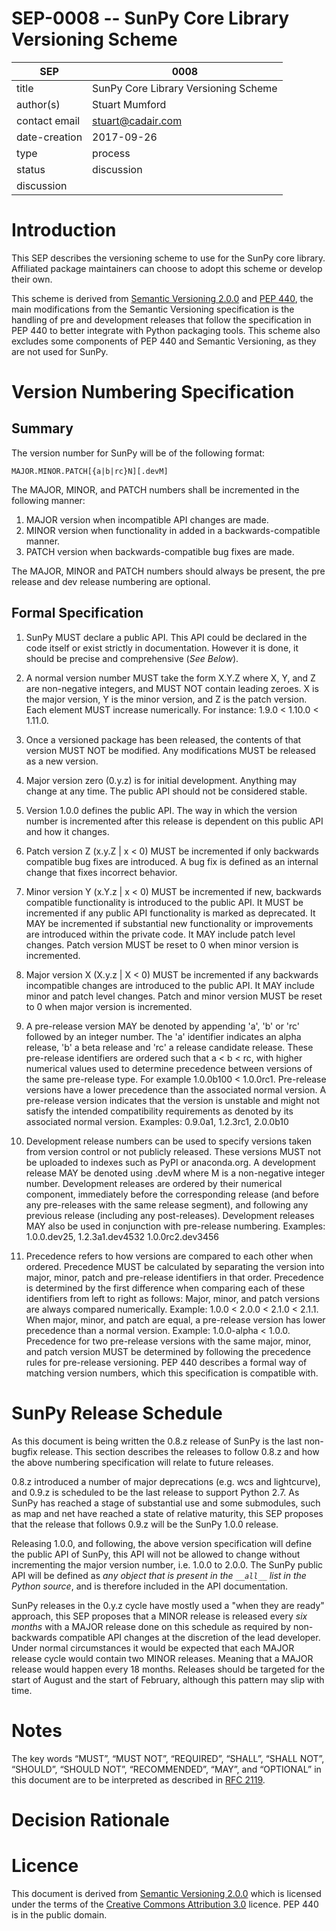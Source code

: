 # SEP-0008 -- SunPy Core Library Versioning Scheme

| SEP           | 0008                                 |
|---------------|--------------------------------------|
| title         | SunPy Core Library Versioning Scheme |
| author(s)     | Stuart Mumford                       |
| contact email | stuart@cadair.com                    |
| date-creation | 2017-09-26                           |
| type          | process                              |
| status        | discussion                           |
| discussion    |                                      |

# Introduction

This SEP describes the versioning scheme to use for the SunPy core library.
Affiliated package maintainers can choose to adopt this scheme or develop their
own.

This scheme is derived from 
[Semantic Versioning 2.0.0](http://semver.org/spec/v2.0.0.html) and 
[PEP 440](https://www.python.org/dev/peps/pep-0440/), the main modifications
from the Semantic Versioning specification is the handling of pre and
development releases that follow the specification in PEP 440 to better
integrate with Python packaging tools. This scheme also excludes some components
of PEP 440 and Semantic Versioning, as they are not used for SunPy.


# Version Numbering Specification

## Summary

The version number for SunPy will be of the following format:

    MAJOR.MINOR.PATCH[{a|b|rc}N][.devM]

The MAJOR, MINOR, and PATCH numbers shall be incremented in the following manner:

1. MAJOR version when incompatible API changes are made.
1. MINOR version when functionality in added in a backwards-compatible manner.
1. PATCH version when backwards-compatible bug fixes are made.

The MAJOR, MINOR and PATCH numbers should always be present, the pre release and
dev release numbering are optional.


## Formal Specification

1.  SunPy MUST declare a public API. This API could be declared in the code
    itself or exist strictly in documentation. However it is done, it should be
    precise and comprehensive (*See Below*).

1.  A normal version number MUST take the form X.Y.Z where X, Y, and Z are
    non-negative integers, and MUST NOT contain leading zeroes. X is the major
    version, Y is the minor version, and Z is the patch version. Each element
    MUST increase numerically. For instance: 1.9.0 < 1.10.0 < 1.11.0.

1.  Once a versioned package has been released, the contents of that version
    MUST NOT be modified. Any modifications MUST be released as a new version.

1.  Major version zero (0.y.z) is for initial development. Anything may change
    at any time. The public API should not be considered stable.

1.  Version 1.0.0 defines the public API. The way in which the version number is
    incremented after this release is dependent on this public API and how it
    changes.

1.  Patch version Z (x.y.Z | x < 0) MUST be incremented if only backwards
    compatible bug fixes are introduced. A bug fix is defined as an internal
    change that fixes incorrect behavior.

1.  Minor version Y (x.Y.z | x < 0) MUST be incremented if new, backwards
    compatible functionality is introduced to the public API. It MUST be
    incremented if any public API functionality is marked as deprecated. It MAY
    be incremented if substantial new functionality or improvements are
    introduced within the private code. It MAY include patch level changes.
    Patch version MUST be reset to 0 when minor version is incremented.

1.  Major version X (X.y.z | X < 0) MUST be incremented if any backwards
    incompatible changes are introduced to the public API. It MAY include minor
    and patch level changes. Patch and minor version MUST be reset to 0 when
    major version is incremented.
    
1.  A pre-release version MAY be denoted by appending 'a', 'b' or 'rc' followed
    by an integer number. The 'a' identifier indicates an alpha release, 'b' a
    beta release and 'rc' a release candidate release. These pre-release
    identifiers are ordered such that a < b < rc, with higher numerical values
    used to determine precedence between versions of the same pre-release type.
    For example 1.0.0b100 < 1.0.0rc1. Pre-release versions have a lower
    precedence than the associated normal version. A pre-release version
    indicates that the version is unstable and might not satisfy the intended
    compatibility requirements as denoted by its associated normal version.
    Examples: 0.9.0a1, 1.2.3rc1, 2.0.0b10
    
1.  Development release numbers can be used to specify versions taken from
    version control or not publicly released. These versions MUST not be
    uploaded to indexes such as PyPI or anaconda.org. A development release MAY
    be denoted using .devM where M is a non-negative integer number. Development
    releases are ordered by their numerical component, immediately before the
    corresponding release (and before any pre-releases with the same release
    segment), and following any previous release (including any post-releases).
    Development releases MAY also be used in conjunction with pre-release
    numbering.
    Examples: 1.0.0.dev25, 1.2.3a1.dev4532 1.0.0rc2.dev3456

1.  Precedence refers to how versions are compared to each other when
    ordered. Precedence MUST be calculated by separating the version
    into major, minor, patch and pre-release identifiers in that order.
    Precedence is
    determined by the first difference when comparing each of these
    identifiers from left to right as follows: Major, minor, and patch
    versions are always compared numerically. Example: 1.0.0 &lt; 2.0.0
    &lt; 2.1.0 &lt; 2.1.1. When major, minor, and patch are equal, a
    pre-release version has lower precedence than a normal version. Example:
    1.0.0-alpha &lt; 1.0.0. Precedence for two pre-release versions with the
    same major, minor, and patch version MUST be determined by following the
    precedence rules for pre-release versioning. PEP 440 describes a formal way
    of matching version numbers, which this specification is compatible with.
    

# SunPy Release Schedule

As this document is being written the 0.8.z release of SunPy is the last
non-bugfix release. This section describes the releases to follow 0.8.z and how
the above numbering specification will relate to future releases.

0.8.z introduced a number of major deprecations (e.g. wcs and lightcurve), and
0.9.z is scheduled to be the last release to support Python 2.7. As SunPy has
reached a stage of substantial use and some submodules, such as map and net have
reached a state of relative maturity, this SEP proposes that the release that
follows 0.9.z will be the SunPy 1.0.0 release.

Releasing 1.0.0, and following, the above version specification will define the
public API of SunPy, this API will not be allowed to change without incrementing
the major version number, i.e. 1.0.0 to 2.0.0. The SunPy public API will be
defined as *any object that is present in the `__all__` list in the Python
source*, and is therefore included in the API documentation.

SunPy releases in the 0.y.z cycle have mostly used a "when they are ready"
approach, this SEP proposes that a MINOR release is released every *six months*
with a MAJOR release done on this schedule as required by non-backwards
compatible API changes at the discretion of the lead developer. Under normal
circumstances it would be expected that each MAJOR release cycle would contain
two MINOR releases. Meaning that a MAJOR release would happen every 18 months.
Releases should be targeted for the start of August and the start of February,
although this pattern may slip with time.


# Notes


The key words “MUST”, “MUST NOT”, “REQUIRED”, “SHALL”, “SHALL NOT”,
“SHOULD”, “SHOULD NOT”, “RECOMMENDED”, “MAY”, and “OPTIONAL” in this
document are to be interpreted as described in 
[RFC 2119](http://tools.ietf.org/html/rfc2119).

# Decision Rationale


# Licence

This document is derived from 
[Semantic Versioning 2.0.0](http://semver.org/spec/v2.0.0.html) which is
licensed under the terms of the 
[Creative Commons Attribution 3.0](https://creativecommons.org/licenses/by/3.0/)
licence. PEP 440 is in the public domain.
